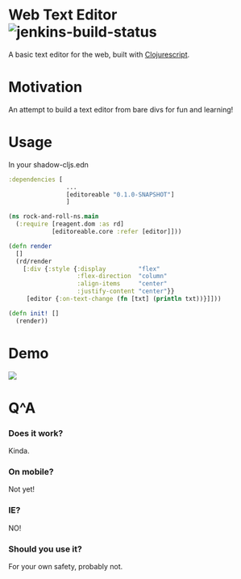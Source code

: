 # Web Text Editor ![jenkins-build-status](https://byggarn.erkanp.dev/job/editoreable/badge/icon "")

A basic text editor for the web, built with [Clojurescript](https://clojurescript.org/).

# Motivation

An attempt to build a text editor from bare divs for fun and learning!

# Usage
In your shadow-cljs.edn
```clojure
:dependencies [
                ...
                [editoreable "0.1.0-SNAPSHOT"]
                ]
```

```clojure
(ns rock-and-roll-ns.main
  (:require [reagent.dom :as rd]
            [editoreable.core :refer [editor]]))

(defn render
  []
  (rd/render
    [:div {:style {:display         "flex"
                   :flex-direction  "column"
                   :align-items     "center"
                   :justify-content "center"}}
     [editor {:on-text-change (fn [txt] (println txt))}]]))

(defn init! []
  (render))
```

# Demo
![](demo.gif)

# Q^A
### Does it work?
Kinda.

### On mobile?
Not yet! 

### IE? 
NO!

### Should you use it?
For your own safety, probably not. 



